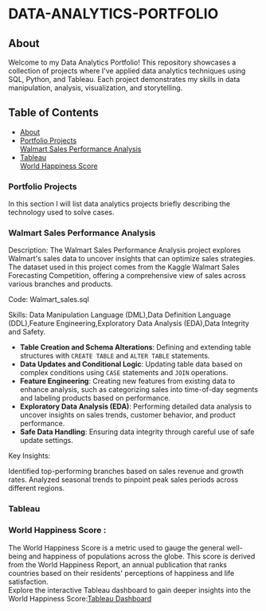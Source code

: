 # DATA-ANALYTICS-PORTFOLIO

## About

Welcome to my Data Analytics Portfolio! This repository showcases a collection of projects where I've applied data analytics techniques using SQL, Python, and Tableau. Each project demonstrates my skills in data manipulation, analysis, visualization, and storytelling.

## Table of Contents

- [About](#About)  
- [Portfolio Projects](#Portfolio-Projects)  
       [Walmart Sales Performance Analysis](#walmart-sales-performance-analysis)
- [Tableau](#Tableau)  
      [World Happiness Score](#World-Happiness-Score) 
      

### Portfolio Projects
In this section I will list data analytics projects briefly describing the technology used to solve cases.

### Walmart Sales Performance Analysis
Description: The Walmart Sales Performance Analysis project explores Walmart's sales data to uncover insights that can optimize sales strategies. The dataset used in this project comes from the Kaggle Walmart Sales Forecasting Competition, offering a comprehensive view of sales across various branches and products.

Code: Walmart_sales.sql

Skills:  Data Manipulation Language (DML),Data Definition Language (DDL),Feature Engineering,Exploratory Data Analysis (EDA),Data Integrity and Safety.  
- **Table Creation and Schema Alterations**: Defining and extending table structures with `CREATE TABLE` and `ALTER TABLE` statements.  
- **Data Updates and Conditional Logic**: Updating table data based on complex conditions using `CASE` statements and `JOIN` operations.  
- **Feature Engineering**: Creating new features from existing data to enhance analysis, such as categorizing sales into time-of-day segments and labeling products based on performance.  
- **Exploratory Data Analysis (EDA)**: Performing detailed data analysis to uncover insights on sales trends, customer behavior, and product performance.  
- **Safe Data Handling**: Ensuring data integrity through careful use of safe update settings.  

Key Insights:

Identified top-performing branches based on sales revenue and growth rates.
Analyzed seasonal trends to pinpoint peak sales periods across different regions.


### Tableau  

### World Happiness Score :     
The World Happiness Score is a metric used to gauge the general well-being and happiness of populations across the globe. This score is derived from the World Happiness Report, an annual publication that ranks countries based on their residents' perceptions of happiness and life satisfaction.  
Explore the interactive Tableau dashboard to gain deeper insights into the World Happiness Score:[Tableau Dashboard](https://public.tableau.com/views/WorldHappiness_17184901819160/Sheet2?:language=en-US&:display_count=y&:origin=viz_share_link)
